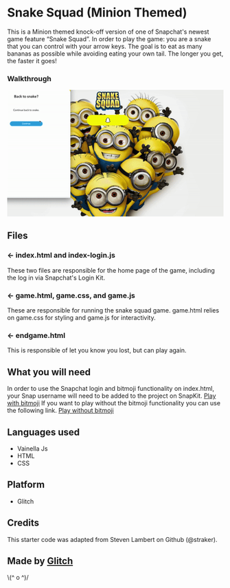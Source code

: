 # Snake Squad (Minion Themed)

This is a Minion themed knock-off version of one of Snapchat's newest game feature “Snake Squad”.
In order to play the game: you are a snake that you can control with your arrow keys.
The goal is to eat as many bananas as possible while avoiding eating your own tail.
The longer you get, the faster it goes!

### Walkthrough 

<img src="snake.gif"/>

## Files

### ← index.html and index-login.js

These two files are responsible for the home page of the game, including the log in via Snapchat's Login Kit.

### ← game.html, game.css, and game.js

These are responsible for running the snake squad game. game.html relies on game.css for styling and game.js for interactivity.

### ← endgame.html

This is responsible of let you know you lost, but can play again.

## What you will need

In order to use the Snapchat login and bitmoji functionality on index.html, your Snap username will need to be added
to the project on SnapKit.
[Play with bitmoji](https://maria-a-snake.glitch.me)
If you want to play without the bitmoji functionality you can use the following link.
[Play without bitmoji](https://maria-a-snake.glitch.me/game.html)

## Languages used

- Vainella Js
- HTML
- CSS

## Platform

- Glitch

## Credits

This starter code was adapted from Steven Lambert on Github (@straker).

## Made by [Glitch](https://glitch.com/)

\\(^ o ^)/
